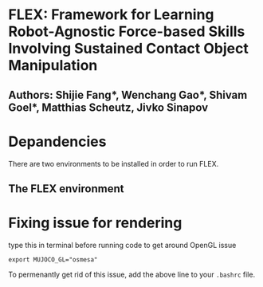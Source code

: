 # FLEX:  Framework for Learning Robot-Agnostic Force-based Skills Involving Sustained Contact Object Manipulation 

## Authors: Shijie Fang*, Wenchang Gao*, Shivam Goel*, Matthias Scheutz, Jivko Sinapov

# Depandencies
There are two environments to be installed in order to run FLEX. 
## The FLEX environment


# Fixing issue for rendering

type this in terminal before running code to get around OpenGL issue

```export MUJOCO_GL="osmesa"```

To permenantly get rid of this issue, add the above line to your ```.bashrc``` file. 
